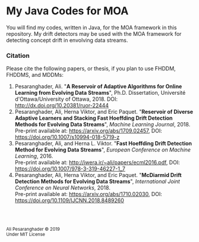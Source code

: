 # My Java Codes for MOA
You will find my codes, written in Java, for the MOA framework in this repository. My drift detectors may be used with the MOA framework for detecting concept drift in envolving data streams.

### Citation

Please cite the following papers, or thesis, if you plan to use FHDDM, FHDDMS, and MDDMs:

1. Pesaranghader, Ali. "__A Reservoir of Adaptive Algorithms for Online Learning from Evolving Data Streams__", Ph.D. Dissertation, Université d'Ottawa/University of Ottawa, 2018. 
DOI: http://dx.doi.org/10.20381/ruor-22444
2. Pesaranghader, Ali, Herna Viktor, and Eric Paquet. "__Reservoir of Diverse Adaptive Learners and Stacking Fast Hoeffding Drift Detection Methods for Evolving Data Streams__", *Machine Learning Journal*, 2018. <br />
Pre-print available at: https://arxiv.org/abs/1709.02457, DOI: https://doi.org/10.1007/s10994-018-5719-z
3. Pesaranghader, Ali, and Herna L. Viktor. "__Fast Hoeffding Drift Detection Method for Evolving Data Streams__", *European Conference on Machine Learning*, 2016. <br />
Pre-print available at: http://iwera.ir/~ali/papers/ecml2016.pdf, DOI: https://doi.org/10.1007/978-3-319-46227-1_7
4. Pesaranghader, Ali, Herna Viktor, and Eric Paquet. "__McDiarmid Drift Detection Methods for Evolving Data Streams__", *International Joint Conference on Neural Networks*, 2018. <br />
Pre-print available at: https://arxiv.org/abs/1710.02030, DOI: https://doi.org/10.1109/IJCNN.2018.8489260

<br/>
<br/>

<sub>Ali Pesaranghader © 2019<br />Under MIT License</sub>
